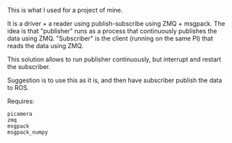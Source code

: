 This is what I used for a project of mine.

It is a driver + a reader using publish-subscribe using ZMQ + msgpack. The idea is that "publisher" runs as a process that continuously publishes the data using ZMQ. "Subscriber" is the client (running on the same PI) that reads the data using ZMQ. 

This solution allows to run publisher continuously, but interrupt and restart the subscriber.

Suggestion is to use this as it is, and then have subscriber publish the data to ROS.


Requires:

	picamera
	zmq
	msgpack
	msgpack_numpy
